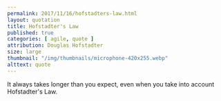 ```yaml
---
permalink: 2017/11/16/hofstadters-law.html
layout: quotation
title: Hofstadter's Law
published: true
categories: [ agile, quote ]
attribution: Douglas Hofstadter
size: large
thumbnail: "/img/thumbnails/microphone-420x255.webp"
alttext: quote
---
```


It always takes longer than you expect, even when you take into account Hofstadter's Law.

